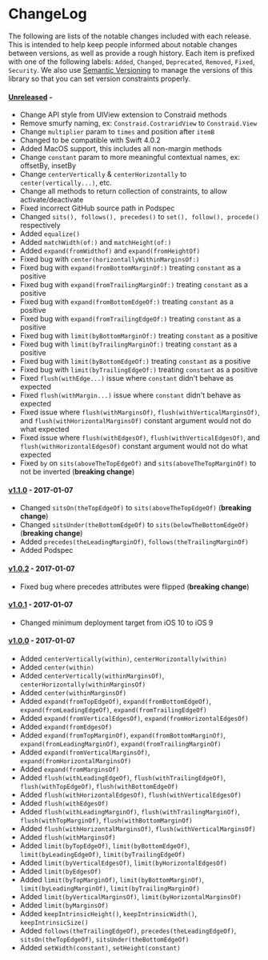 # ChangeLog

The following are lists of the notable changes included with each release.
This is intended to help keep people informed about notable changes between
versions, as well as provide a rough history. Each item is prefixed with
one of the following labels: `Added`, `Changed`, `Deprecated`,
`Removed`, `Fixed`, `Security`. We also use [Semantic
Versioning](http://semver.org) to manage the versions of this library so
that you can set version constraints properly.

#### [Unreleased][unreleased] -

* Change API style from UIView extension to Constraid methods
* Remove smurfy naming, ex: `Constraid.CostraridView` to `Constraid.View`
* Change `multiplier` param to `times` and position after `itemB`
* Changed to be compatible with Swift 4.0.2
* Added MacOS support, this includes all non-margin methods
* Change `constant` param to more meaningful contextual names, ex: offsetBy, insetBy
* Change `centerVertically` & `centerHorizontally` to `center(vertically...)`, etc.
* Change all methods to return collection of constraints, to allow activate/deactivate
* Fixed incorrect GitHub source path in Podspec
* Changed `sits(), follows(), precedes()` to `set(), follow(), procede()` respectively
* Added `equalize()`
* Added `matchWidth(of:)` and `matchHeight(of:)`
* Added `expand(fromWidthof)` and `expand(fromHeightOf)`
* Fixed bug with `center(horizontallyWithinMarginsOf:)`
* Fixed bug with `expand(fromBottomMarginOf:)` treating `constant` as a positive
* Fixed bug with `expand(fromTrailingMarginOf:)` treating `constant` as a positive
* Fixed bug with `expand(fromBottomEdgeOf:)` treating `constant` as a positive
* Fixed bug with `expand(fromTrailingEdgeOf:)` treating `constant` as a positive
* Fixed bug with `limit(byBottomMarginOf:)` treating `constant` as a positive
* Fixed bug with `limit(byTrailingMarginOf:)` treating `constant` as a positive
* Fixed bug with `limit(byBottomEdgeOf:)` treating `constant` as a positive
* Fixed bug with `limit(byTrailingEdgeOf:)` treating `constant` as a positive
* Fixed `flush(withEdge...)` issue where `constant` didn't behave as expected
* Fixed `flush(withMargin...)` issue where `constant` didn't behave as expected
* Fixed issue where `flush(withMarginsOf)`, `flush(withVerticalMarginsOf)`, and
  `flush(withHorizontalMarginsOf)` constant argument would not do what expected
* Fixed issue where `flush(withEdgesOf)`, `flush(withVerticalEdgesOf)`, and
  `flush(withHorizontalEdgesOf)` constant argument would not do what expected
* Fixed `by` on `sits(aboveTheTopEdgeOf)` and `sits(aboveTheTopMarginOf)` to not
  be inverted (**breaking change**)

#### [v1.1.0][v1.1.0] - 2017-01-07

* Changed `sitsOn(theTopEdgeOf)` to `sits(aboveTheTopEdgeOf)`
  (**breaking change**)
* Changed `sitsUnder(theBottomEdgeOf)` to `sits(belowTheBottomEdgeOf)`
  (**breaking change**)
* Added `precedes(theLeadingMarginOf)`, `follows(theTrailingMarginOf)`
* Added Podspec

#### [v1.0.2][v1.0.2] - 2017-01-07

* Fixed bug where precedes attributes were flipped (**breaking change**)

#### [v1.0.1][v1.0.1] - 2017-01-07

* Changed minimum deployment target from iOS 10 to iOS 9

#### [v1.0.0][v1.0.0] - 2017-01-07

* Added `centerVertically(within)`, `centerHorizontally(within)`
* Added `center(within)`
* Added `centerVertically(withinMarginsOf)`,
  `centerHorizontally(withinMarginsOf)`
* Added `center(withinMarginsOf)`
* Added `expand(fromTopEdgeOf)`, `expand(fromBottomEdgeOf)`,
  `expand(fromLeadingEdgeOf)`, `expand(fromTrailingEdgeOf)`
* Added `expand(fromVerticalEdgesOf)`, `expand(fromHorizontalEdgesOf)`
* Added `expand(fromEdgesOf)`
* Added `expand(fromTopMarginOf)`, `expand(fromBottomMarginOf)`,
  `expand(fromLeadingMarginOf)`, `expand(fromTrailingMarginOf)`
* Added `expand(fromVerticalMarginsOf)`, `expand(fromHorizontalMarginsOf)`
* Added `expand(fromMarginsOf)`
* Added `flush(withLeadingEdgeOf)`, `flush(withTrailingEdgeOf)`,
  `flush(withTopEdgeOf)`, `flush(withBottomEdgeOf)`
* Added `flush(withHorizontalEdgesOf)`, `flush(withVerticalEdgesOf)`
* Added `flush(withEdgesOf)`
* Added `flush(withLeadingMarginOf)`, `flush(withTrailingMarginOf)`,
  `flush(withTopMarginOf)`, `flush(withBottomMarginOf)`
* Added `flush(withHorizontalMarginsOf)`, `flush(withVerticalMarginsOf)`
* Added `flush(withMarginsOf)`
* Added `limit(byTopEdgeOf)`, `limit(byBottomEdgeOf)`, `limit(byLeadingEdgeOf)`,
  `limit(byTrailingEdgeOf)`
* Added `limit(byVerticalEdgesOf)`, `limit(byHorizontalEdgesOf)`
* Added `limit(byEdgesOf)`
* Added `limit(byTopMarginOf)`, `limit(byBottomMarginOf)`,
  `limit(byLeadingMarginOf)`, `limit(byTrailingMarginOf)`
* Added `limit(byVerticalMarginsOf)`, `limit(byHorizontalMarginsOf)`
* Added `limit(byMarginsOf)`
* Added `keepIntrinsicHeight()`, `keepIntrinsicWidth()`, `keepIntrinsicSize()`
* Added `follows(theTrailingEdgeOf)`, `precedes(theLeadingEdgeOf)`,
  `sitsOn(theTopEdgeOf)`, `sitsUnder(theBottomEdgeOf)`
* Added `setWidth(constant)`, `setHeight(constant)`

[unreleased]: https://github.com/uptech/Constraid/compare/1.1.0...HEAD
[v1.0.0]: https://github.com/uptech/Constraid/compare/d21a21...1.0.0
[v1.0.1]: https://github.com/uptech/Constraid/compare/1.0.0...1.0.1
[v1.0.2]: https://github.com/uptech/Constraid/compare/1.0.1...1.0.2
[v1.1.0]: https://github.com/uptech/Constraid/compare/1.0.2...1.1.0

